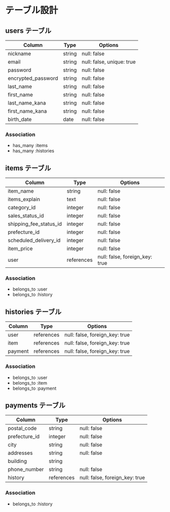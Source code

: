 # テーブル設計

## users テーブル
| Column                  | Type    | Options                    |
| ----------------------- | ------- | -------------------------- |
| nickname                | string  | null: false                |
| email                   | string  | null: false, unique: true  |
| password                | string  | null: false                |
| encrypted_password      | string  | null: false                |
| last_name               | string  | null: false                |
| first_name              | string  | null: false                |
| last_name_kana          | string  | null: false                |
| first_name_kana         | string  | null: false                |
| birth_date              | date    | null: false                |

### Association
- has_many :items
- has_many :histories


## items テーブル
| Column                   | Type       | Options                        |
| ------------------------ | ---------- | ------------------------------ |
| item_name                | string     | null: false                    |
| items_explain            | text       | null: false                    |
| category_id              | integer    | null: false                    |
| sales_status_id          | integer    | null: false                    |
| shipping_fee_status_id   | integer    | null: false                    |
| prefecture_id            | integer    | null: false                    |
| scheduled_delivery_id    | integer    | null: false                    |
| item_price               | integer    | null: false                    |
| user                     | references | null: false, foreign_key: true |

### Association
- belongs_to :user
- belongs_to :history


## histories テーブル
| Column                   | Type       | Options                        |
| ------------------------ | ---------- | ------------------------------ |
| user                     | references | null: false, foreign_key: true |
| item                     | references | null: false, foreign_key: true |
| payment                  | references | null: false, foreign_key: true |

### Association
- belongs_to :user
- belongs_to :item
- belongs_to :payment


## payments テーブル
| Column                   | Type       | Options                        |
| ------------------------ | ---------- | ------------------------------ |
| postal_code              | string     | null: false                    |
| prefecture_id            | integer    | null: false                    |
| city                     | string     | null: false                    |
| addresses                | string     | null: false                    |
| building                 | string     |                                |
| phone_number             | string     | null: false                    |
| history                  | references | null: false, foreign_key: true |

### Association
- belongs_to :history